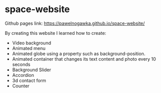 # space-website

Github pages link: https://pawelnogawka.github.io/space-website/

By creating this website I learned how to create:

- Video background
- Animated menu
- Animated globe using a property such as background-position.
- Animated container that changes its text content and photo every 10 seconds
- Background Slider
- Accordion
- 3d contact form
- Counter
